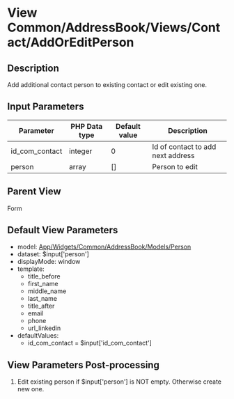 # View Common/AddressBook/Views/Contact/AddOrEditPerson

## Description

Add additional contact person to existing contact or edit existing one.

## Input Parameters

| Parameter      | PHP Data type | Default value | Description                       |
| -------------- | ------------- | ------------- | --------------------------------- |
| id_com_contact | integer       | 0             | Id of contact to add next address |
| person         | array         | []            | Person to edit                    |

## Parent View

Form

## Default View Parameters

* model: [App/Widgets/Common/AddressBook/Models/Person](../../Models/Person.md)
* dataset: $input['person']
* displayMode: window
* template:
  * title_before
  * first_name
  * middle_name
  * last_name
  * title_after
  * email
  * phone
  * url_linkedin
* defaultValues:
  * id_com_contact = $input['id_com_contact']

## View Parameters Post-processing

1. Edit existing person if $input['person'] is NOT empty. Otherwise create new one.
